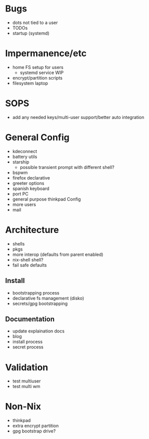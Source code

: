 # Bugs
- dots not tied to a user
- TODOs
- startup (systemd)


# Impermanence/etc
- home FS setup for users
    - systemd service WIP
- encrypt/partition scripts
- filesystem laptop


# SOPS
- add any needed keys/multi-user support/better auto integration


# General Config
- kdeconnect
- battery utils
- starship
    - possible transient prompt with different shell?
- bspwm
- firefox declarative
- greeter options
- spanish keyboard
- port PC
- general purpose thinkpad Config
- more users
- mail


# Architecture
- shells
- pkgs
- more interop (defaults from parent enabled)
- nix-shell shell?
- fail safe defaults

## Install
- bootstrapping process
- declarative fs management (disko)
- secrets/gpg bootstrapping

## Documentation
- update explaination docs
- blog
- install process
- secret process


# Validation
- test multiuser
- test multi wm


# Non-Nix
- thinkpad
- extra encrypt partition
- gpg bootstrap drive?
